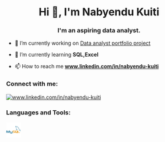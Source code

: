 <h1 align="center">Hi 👋, I'm Nabyendu Kuiti</h1>
<h3 align="center">I'm an aspiring data analyst.</h3>

- 🔭 I’m currently working on [Data analyst portfolio project](https://github.com/nabyendukuiti/8-Week-SQL-Challenge#case-study-1-dannys-diner)

- 🌱 I’m currently learning **SQL,Excel**

- 📫 How to reach me **www.linkedin.com/in/nabyendu-kuiti**

<h3 align="left">Connect with me:</h3>
<p align="left">
<a href="https://linkedin.com/in/www.linkedin.com/in/nabyendu-kuiti" target="blank"><img align="center" src="https://raw.githubusercontent.com/rahuldkjain/github-profile-readme-generator/master/src/images/icons/Social/linked-in-alt.svg" alt="www.linkedin.com/in/nabyendu-kuiti" height="30" width="40" /></a>
</p>

<h3 align="left">Languages and Tools:</h3>
<p align="left"> <a href="https://www.mysql.com/" target="_blank" rel="noreferrer"> <img src="https://raw.githubusercontent.com/devicons/devicon/master/icons/mysql/mysql-original-wordmark.svg" alt="mysql" width="40" height="40"/> </a> </p>


<!---
nabyendukuiti/nabyendukuiti is a ✨ special ✨ repository because its `README.md` (this file) appears on your GitHub profile.
You can click the Preview link to take a look at your changes.
--->
